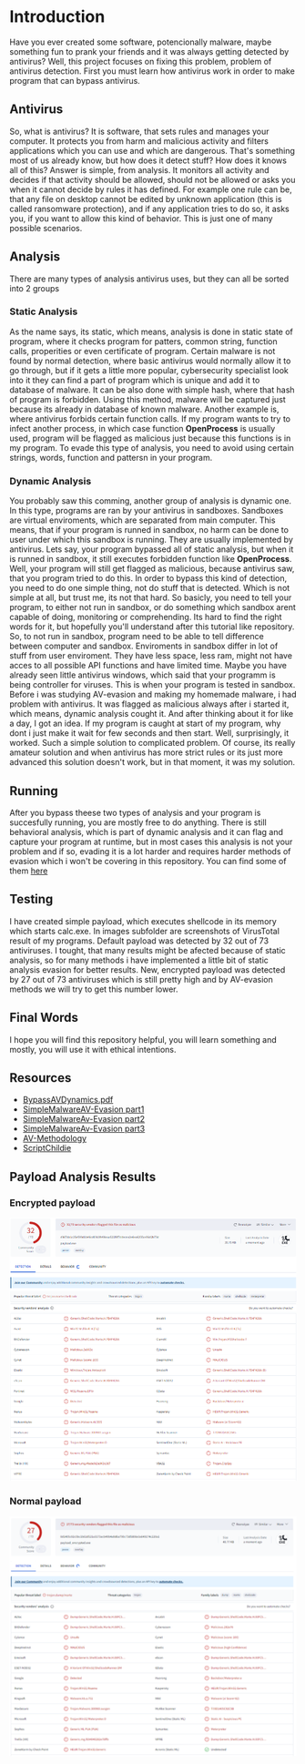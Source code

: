 # Introduction
Have you ever created some software, potencionally malware, maybe something fun to prank your friends and it was always getting detected by antivirus?
Well, this project focuses on fixing this problem, problem of antivirus detection. First you must learn how antivirus work in order to make program that can bypass antivirus.

## Antivirus
So, what is antivirus? It is software, that sets rules and manages your computer. It protects you from harm and malicious activity and filters applications which you can use and which are dangerous. That's something most of us already know, but how does it detect stuff? How does it knows all of this? Answer is simple, from analysis. It monitors all activity and decides if that activity should be allowed, should not be allowed or asks you when it cannot decide by rules it has defined. For example one rule can be, that any file on desktop cannot be edited by unknown application (this is called ransomware protection), and if any application tries to do so, it asks you, if you want to allow this kind of behavior. This is just one of many possible scenarios.

## Analysis
There are many types of analysis antivirus uses, but they can all be sorted into 2 groups

### Static Analysis
As the name says, its static, which means, analysis is done in static state of program, where it checks program for patters, common string, function calls, properities or even certificate of program.
Certain malware is not found by normal detection, where basic antivirus would normally allow it to go through, but if it gets a little more popular, cybersecurity specialist look into it they can find a part of program which is unique and add it to database of malware. It can be also done with simple hash, where that hash of program is forbidden. Using this method, malware will be captured just because its already in database of known malware.
Another example is, where antivirus forbids certain function calls. If my program wants to try to infect another process, in which case function <b>OpenProcess</b> is usually used, program will be flagged as malicious just because this functions is in my program. To evade this type of analysis, you need to avoid using certain strings, words, function and pattersn in your program.

### Dynamic Analysis
You probably saw this comming, another group of analysis is dynamic one. In this type, programs are ran by your antivirus in sandboxes. Sandboxes are virtual enviroments, which are separated from main computer. This means, that if your program is runned in sandbox, no harm can be done to user under which this sandbox is running. They are usually implemented by antivirus. Lets say, your program bypassed all of static analysis, but when it is runned in sandbox, it still executes forbidden function like <b>OpenProcess</b>. Well, your program will still get flagged as malicious, because antivirus saw, that you program tried to do this. In order to bypass this kind of detection, you need to do one simple thing, not do stuff that is detected. Which is not simple at all, but trust me, its not that hard. So basicly, you need to tell your program, to either not run in sandbox, or do something which sandbox arent capable of doing, monitoring or comprehending. Its hard to find the right words for it, but hopefully you'll understand after this tutorial like repository. So, to not run in sandbox, program need to be able to tell difference between computer and sandbox. Enviroments in sandbox differ in lot of stuff from user enviroment. They have less space, less ram, might not have acces to all possible API functions and have limited time. Maybe you have already seen little antivirus windows, which said that your programm is being controller for viruses. This is when your program is tested in sandbox. Before i was studying AV-evasion and making my homemade malware, i had problem with antivirus. It was flagged as malicious always after i started it, which means, dynamic analysis cought it. And after thinking about it for like a day, I got an idea. If my program is caught at start of my program, why dont i just make it wait for few seconds and then start. Well, surprisingly, it worked. Such a simple solution to complicated problem. Of course, its really amateur solution and when antivirus has more strict rules or its just more advanced this solution doesn't work, but in that moment, it was my solution.

## Running
After you bypass theese two types of analysis and your program is succesfully running, you are mostly free to do anything. There is still behavioral analysis, which is part of dynamic analysis and it can flag and capture your program at runtime, but in most cases this analysis is not your problem and if so, evading it is a lot harder and requires harder methods of evasion which i won't be covering in this repository. You can find some of them <a href="https://www.scriptchildie.com/">here</a>

## Testing
I have created simple payload, which executes shellcode in its memory which starts calc.exe. In images subfolder are screenshots of VirusTotal result of my programs. Default payload was detected by 32 out of 73 antiviruses. I tought, that many results might be afected because of static analysis, so for many methods i have implemented a little bit of static analysis evasion for better results. New, encrypted payload was detected by 27 out of 73 antiviruses which is still pretty high and by AV-evasion methods we will try to get this number lower.

## Final Words
I hope you will find this repository helpful, you will learn something and mostly, you will use it with ethical intentions.

## Resources
- [BypassAVDynamics.pdf](https://wikileaks.org/ciav7p1/cms/files/BypassAVDynamics.pdf)
- [SimpleMalwareAV-Evasion part1](https://cocomelonc.github.io/tutorial/2021/09/04/simple-malware-av-evasion.html)
- [SimpleMalwareAv-Evasion part2](https://cocomelonc.github.io/tutorial/2021/09/06/simple-malware-av-evasion-2.html)
- [SimpleMalwareAv-Evasion part3](https://cocomelonc.github.io/tutorial/2021/12/25/simple-malware-av-evasion-3.html)
- [AV-Methodology](https://book.hacktricks.xyz/windows-hardening/av-bypass)
- [ScriptChildie](https://www.scriptchildie.com/)
## Payload Analysis Results
### Encrypted payload
![Encrypted](/images/payload.png)
### Normal payload
![Normal](/images/payload_encr.png)

